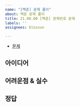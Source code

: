 ```yaml
---
name: "[백준] 문제 풀이"
about: 백준 문제 풀이
title: 21.00.00 [백준] 문제번호 문제
labels: ''
assignees: blossun

---
```


- [문제]()

## 아이디어

## 어려운점 & 실수

## 정답
```java

```
